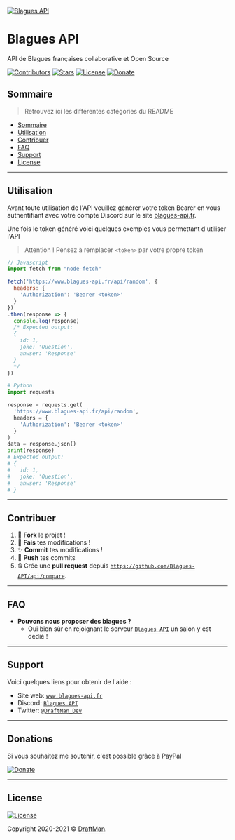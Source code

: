 <!-- markdownlint-disable -->
[![Blagues API](https://raw.githubusercontent.com/Blagues-API/api/master/src/public/logo.png)](http://www.blagues-api.fr)

# Blagues API

API de Blagues françaises collaborative et Open Source 

[![Contributors](https://img.shields.io/github/contributors/Blagues-API/api.svg?style=for-the-badge)](https://github.com/Blagues-API/api/graphs/contributors)
[![Stars](https://img.shields.io/github/stars/Blagues-API/api.svg?style=for-the-badge)](https://github.com/Blagues-API/api/stargazers) 
[![License](https://img.shields.io/github/license/Blagues-API/api?style=for-the-badge)](https://github.com/Blagues-API/api/blob/master/LICENCE)
[![Donate](https://img.shields.io/badge/Donate-PayPal-blue.svg?style=for-the-badge)](https://www.paypal.me/draftproducts)

## Sommaire

> Retrouvez ici les différentes catégories du README

- [Sommaire](#sommaire)
- [Utilisation](#utilisation)
- [Contribuer](#contribuer)
- [FAQ](#faq)
- [Support](#support)
- [License](#license)

---

## Utilisation

Avant toute utilisation de l'API veuillez générer votre token Bearer en vous authentifiant avec votre compte Discord sur le site [blagues-api.fr](https://www.blagues-api.fr).

Une fois le token généré voici quelques exemples vous permettant d'utiliser l'API

> Attention ! Pensez à remplacer `<token>` par votre propre token

```javascript
// Javascript
import fetch from "node-fetch" 

fetch('https://www.blagues-api.fr/api/random', {
  headers: {
    'Authorization': 'Bearer <token>'
  }
})
.then(response => {
  console.log(response)
  /* Expected output:
  { 
    id: 1, 
    joke: 'Question', 
    anwser: 'Response' 
  }
  */
})
```

```py
# Python
import requests

response = requests.get(
  'https://www.blagues-api.fr/api/random', 
  headers = { 
    'Authorization': 'Bearer <token>'
  }
)
data = response.json()
print(response)
# Expected output:
# { 
#   id: 1, 
#   joke: 'Question', 
#   anwser: 'Response' 
# }
```
---

## Contribuer

1. 🍴 **Fork** le projet !
1. 🔨 **Fais** tes modifications !
1. ✨ **Commit** tes modifications !
1. 🚀 **Push** tes commits 
1. 🔃 Crée une **pull request** depuis <a href="https://github.com/Blagues-API/api/compare" target="_blank">`https://github.com/Blagues-API/api/compare`</a>.

---

## FAQ

- **Pouvons nous proposer des blagues ?**
  - Oui bien sûr en rejoignant le serveur <a href="https://discord.gg/PPNpVaF" target="_blank">`Blagues API`</a> un salon y est dédié !

---

## Support

Voici quelques liens pour obtenir de l'aide :

- Site web: <a href="https://www.blagues-api.fr" target="_blank">`www.blagues-api.fr`</a>
- Discord: <a href="https://discord.gg/PPNpVaF" target="_blank">`Blagues API`</a>
- Twitter: <a href="http://twitter.com/DraftMan_Dev" target="_blank">`@DraftMan_Dev`</a>

---

## Donations

Si vous souhaitez me soutenir, c'est possible grâce à PayPal

[![Donate](https://img.shields.io/badge/Donate-PayPal-blue.svg?style=for-the-badge)](https://www.paypal.me/draftproducts)

---

## License

[![License](https://img.shields.io/github/license/Blagues-API/api?style=for-the-badge)](https://github.com/Blagues-API/api/blob/master/LICENCE)

Copyright 2020-2021 © <a href="https://www.draftman.fr" target="_blank">DraftMan</a>.

